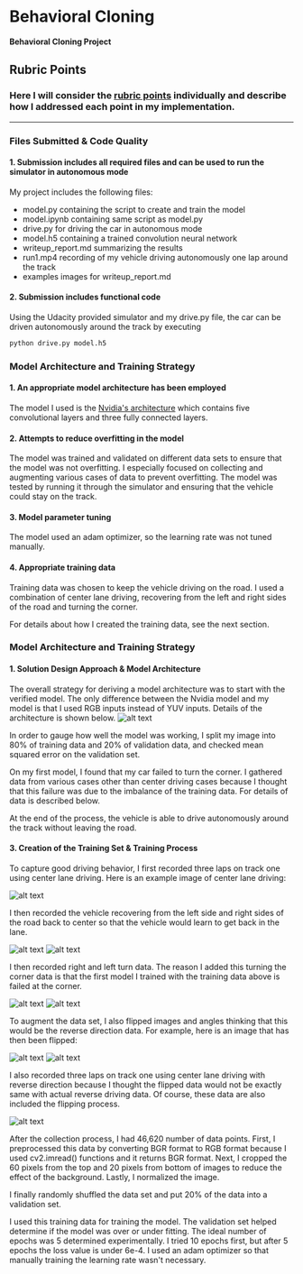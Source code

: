 # **Behavioral Cloning** 


**Behavioral Cloning Project**


[//]: # (Image References)

[image_nvidia_architecture]: ./examples/nvidia_architecture.png "Nvidia architecture"
[image_normal_center]: ./examples/normal_center.jpg "Center lane driving"
[image_recovery_from_left]: ./examples/recovery_from_left.jpg "Recovery from left"
[image_recovery_from_right]: ./examples/recovery_from_right.jpg "Recovery from right"
[image_before_flipped]: ./examples/before_flipped.png "Original image"
[image_after_flipped]: ./examples/after_flipped.png "Flipped image"
[image_turn_right]: ./examples/turn_right.jpg "Turn right"
[image_turn_left]: ./examples/turn_left.jpg "Turn left"
[image_reverse]: ./examples/normal_reverse.jpg "Reverse driving"

## Rubric Points
### Here I will consider the [rubric points](https://review.udacity.com/#!/rubrics/432/view) individually and describe how I addressed each point in my implementation.  

---
### Files Submitted & Code Quality

#### 1. Submission includes all required files and can be used to run the simulator in autonomous mode

My project includes the following files:
* model.py containing the script to create and train the model
* model.ipynb containing same script as model.py
* drive.py for driving the car in autonomous mode
* model.h5 containing a trained convolution neural network 
* writeup_report.md summarizing the results
* run1.mp4 recording of my vehicle driving autonomously one lap around the track
* examples images for writeup_report.md

#### 2. Submission includes functional code
Using the Udacity provided simulator and my drive.py file, the car can be driven autonomously around the track by executing 
```sh
python drive.py model.h5
```

### Model Architecture and Training Strategy

#### 1. An appropriate model architecture has been employed

The model I used is the [Nvidia's architecture](https://images.nvidia.com/content/tegra/automotive/images/2016/solutions/pdf/end-to-end-dl-using-px.pdf) which contains five convolutional layers and three fully connected layers. 

#### 2. Attempts to reduce overfitting in the model

The model was trained and validated on different data sets to ensure that the model was not overfitting. I especially focused on collecting and augmenting various cases of data to prevent overfitting. The model was tested by running it through the simulator and ensuring that the vehicle could stay on the track.

#### 3. Model parameter tuning

The model used an adam optimizer, so the learning rate was not tuned manually. 

#### 4. Appropriate training data

Training data was chosen to keep the vehicle driving on the road. I used a combination of center lane driving, recovering from the left and right sides of the road and turning the corner. 

For details about how I created the training data, see the next section. 

### Model Architecture and Training Strategy

#### 1. Solution Design Approach & Model Architecture

The overall strategy for deriving a model architecture was to start with the verified model. The only difference between the Nvidia model and my model is that I used RGB inputs instead of YUV inputs. Details of the architecture is shown below.
![alt text][image_nvidia_architecture]

In order to gauge how well the model was working, I split my image into 80% of training data and 20% of validation data, and checked mean squared error on the validation set.

On my first model, I found that my car failed to turn the corner. 
I gathered data from various cases other than center driving cases because I thought that this failure was due to the imbalance of the training data. For details of data is described below.

At the end of the process, the vehicle is able to drive autonomously around the track without leaving the road.



#### 3. Creation of the Training Set & Training Process

To capture good driving behavior, I first recorded three laps on track one using center lane driving. Here is an example image of center lane driving:

![alt text][image_normal_center]

I then recorded the vehicle recovering from the left side and right sides of the road back to center so that the vehicle would learn to get back in the lane. 

![alt text][image_recovery_from_left]
![alt text][image_recovery_from_right]

I then recorded right and left turn data. The reason I added this turning the corner data is that the first model I trained with the training data above is failed at the corner.

![alt text][image_turn_right]
![alt text][image_turn_left]


To augment the data set, I also flipped images and angles thinking that this would be the reverse direction data. For example, here is an image that has then been flipped:

![alt text][image_before_flipped]
![alt text][image_after_flipped]

I also recorded three laps on track one using center lane driving with reverse direction because I thought the flipped data would not be exactly same with actual reverse driving data. Of course, these data are also included the flipping process.

![alt text][image_reverse]


After the collection process, I had 46,620 number of data points. First, I preprocessed this data by converting BGR format to RGB format because I used cv2.imread() functions and it returns BGR format. Next, I cropped the 60 pixels from the top and 20 pixels from bottom of images to reduce the effect of the background. Lastly, I normalized the image.


I finally randomly shuffled the data set and put 20% of the data into a validation set. 

I used this training data for training the model. The validation set helped determine if the model was over or under fitting. The ideal number of epochs was 5 determined experimentally. I tried 10 epochs first, but after 5 epochs the loss value is under 6e-4. I used an adam optimizer so that manually training the learning rate wasn't necessary.
